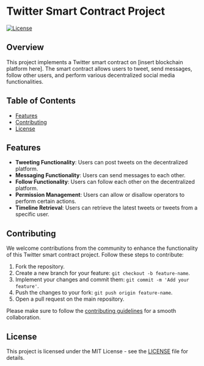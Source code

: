 # Twitter Smart Contract Project

[![License](https://img.shields.io/badge/license-MIT-blue.svg)](LICENSE)

## Overview

This project implements a Twitter smart contract on [insert blockchain platform here]. The smart contract allows users to tweet, send messages, follow other users, and perform various decentralized social media functionalities.

## Table of Contents

- [Features](#features)
- [Contributing](#contributing)
- [License](#license)

## Features

- **Tweeting Functionality**: Users can post tweets on the decentralized platform.
- **Messaging Functionality**: Users can send messages to each other.
- **Follow Functionality**: Users can follow each other on the decentralized platform.
- **Permission Management**: Users can allow or disallow operators to perform certain actions.
- **Timeline Retrieval**: Users can retrieve the latest tweets or tweets from a specific user.

## Contributing

We welcome contributions from the community to enhance the functionality of this Twitter smart contract project. Follow these steps to contribute:

1. Fork the repository.
2. Create a new branch for your feature: `git checkout -b feature-name`.
3. Implement your changes and commit them: `git commit -m 'Add your feature'`.
4. Push the changes to your fork: `git push origin feature-name`.
5. Open a pull request on the main repository.

Please make sure to follow the [contributing guidelines](CONTRIBUTING.md) for a smooth collaboration.

## License

This project is licensed under the MIT License - see the [LICENSE](LICENSE) file for details.
